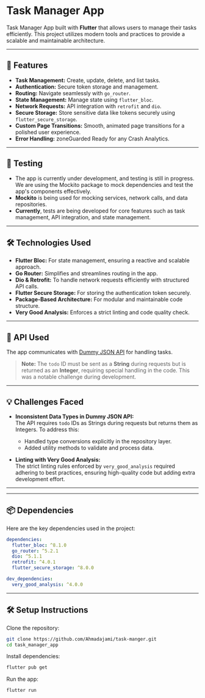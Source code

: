 # Task Manager App

Task Manager App built with **Flutter** that allows users to manage their tasks efficiently. This project utilizes modern tools and practices to provide a scalable and maintainable architecture.

---

## 🚀 Features

- **Task Management:** Create, update, delete, and list tasks.
- **Authentication:** Secure token storage and management.
- **Routing:** Navigate seamlessly with `go_router`.
- **State Management:** Manage state using `flutter_bloc`.
- **Network Requests:** API integration with `retrofit` and `dio`.
- **Secure Storage:** Store sensitive data like tokens securely using `flutter_secure_storage`.
- **Custom Page Transitions:** Smooth, animated page transitions for a polished user experience.
- **Error Handling:** zoneGuarded Ready for any Crash Analytics.
---

## 🧪 Testing
- The app is currently under development, and testing is still in progress. We are using the Mockito package to mock dependencies and test the app's components effectively.
- **Mockito** is being used for mocking services, network calls, and data repositories.
- **Currently**, tests are being developed for core features such as task management, API integration, and state management.
---
## 🛠️ Technologies Used

- **Flutter Bloc:** For state management, ensuring a reactive and scalable approach.
- **Go Router:** Simplifies and streamlines routing in the app.
- **Dio & Retrofit:** To handle network requests efficiently with structured API calls.
- **Flutter Secure Storage:** For storing the authentication token securely.
- **Package-Based Architecture:** For modular and maintainable code structure.
- **Very Good Analysis:** Enforces a strict linting and code quality check.

---

## 🔗 API Used

The app communicates with [Dummy JSON API](https://dummyjson.com/) for handling tasks.
> **Note:** The `todo` ID must be sent as a **String** during requests but is returned as an **Integer**, requiring special handling in the code. This was a notable challenge during development.

---
## 💡 Challenges Faced

- **Inconsistent Data Types in Dummy JSON API:**  
  The API requires `todo` IDs as Strings during requests but returns them as Integers. To address this:
    - Handled type conversions explicitly in the repository layer.
    - Added utility methods to validate and process data.

- **Linting with Very Good Analysis:**  
  The strict linting rules enforced by `very_good_analysis` required adhering to best practices, ensuring high-quality code but adding extra development effort.

---

---
## 📦 Dependencies

Here are the key dependencies used in the project:

```yaml
dependencies:
  flutter_bloc: ^8.1.0
  go_router: ^5.2.1
  dio: ^5.1.1
  retrofit: ^4.0.1
  flutter_secure_storage: ^8.0.0

dev_dependencies:
  very_good_analysis: ^4.0.0
```
---
 ## 🛠️ Setup Instructions

Clone the repository:
```bash
git clone https://github.com/Ahmadajami/task-manger.git
cd task_manager_app
```
Install dependencies:
```bash
flutter pub get
```
Run the app:
```bash
flutter run

```
